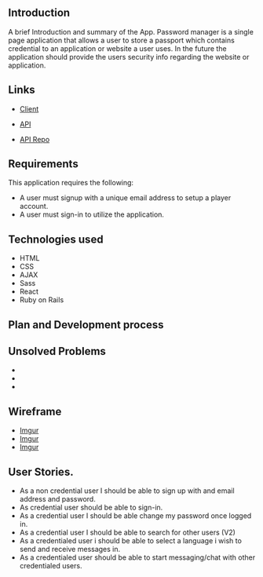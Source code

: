 ## Introduction

A brief Introduction and summary of the App.
Password manager is a single page application that allows a user to store a passport which contains credential to an application or website a user uses.
In the future the application should provide the users security info regarding the website or application.

## Links

  - [Client]()

  - [API]()

  - [API Repo](https://github.com/ACharlesL/Password-Manager-api)

## Requirements

This application requires the following:
  - A user must signup with a unique email address to setup a player account.
  - A user must sign-in to utilize the application.

## Technologies used

* HTML
* CSS
* AJAX
* Sass
* React
* Ruby on Rails

## Plan and Development process


## Unsolved Problems
  -
  -
  -

## Wireframe
  - [Imgur](https://i.imgur.com/eSNvdWz.png)
  - [Imgur](https://i.imgur.com/1PNzo29.png)
  - [Imgur](https://i.imgur.com/7fJr7L2.png)

## User Stories.
* As a non credential user I should be able to sign up with and email address and password.
* As credential user should be able to sign-in.
* As a credential user I should be able change my password once logged in.
* As a credential user I should be able to search for other users (V2)
* As a credentialed user i should be able to select a language i wish to send and receive messages in.
* As a credentialed user should be able to start messaging/chat with other credentialed users.
